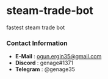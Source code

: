 # steam-trade-bot
fastest steam trade bot

### Contact Information

- **E-Mail** :  ogun.ergin35@gmail.com
- **Discord** : genage#1371
- **Telegram** : @genage35

